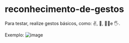 # reconhecimento-de-gestos
Para testar, realize gestos básicos, como: ✌, 🤙, 🤟🏻e 🖐️. 

Exemplo:
![image](https://github.com/MvFranca/reconhecimento-de-gestos/assets/111403597/4cb8ff9d-14f3-4268-977f-d679d0e16b05)
